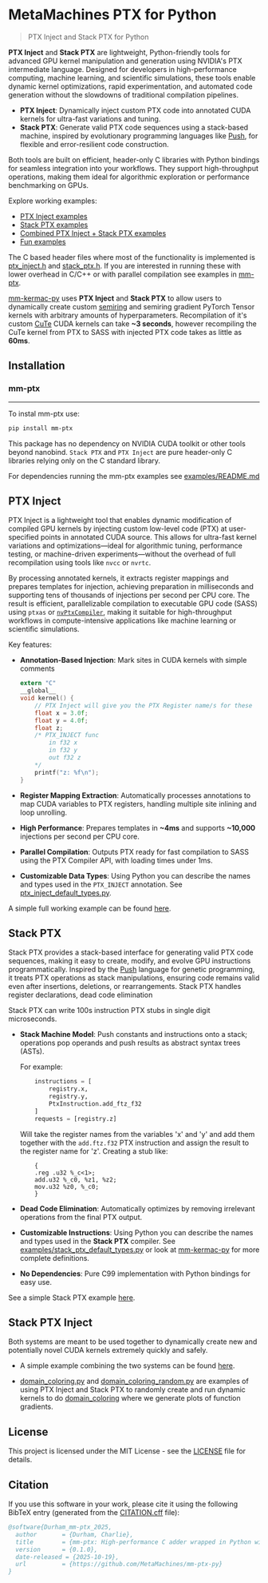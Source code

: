 # MetaMachines PTX for Python
> PTX Inject and Stack PTX for Python

**PTX Inject** and **Stack PTX** are lightweight, Python-friendly tools for advanced GPU kernel manipulation and generation using NVIDIA's PTX intermediate language. Designed for developers in high-performance computing, machine learning, and scientific simulations, these tools enable dynamic kernel optimizations, rapid experimentation, and automated code generation without the slowdowns of traditional compilation pipelines.

- **PTX Inject**: Dynamically inject custom PTX code into annotated CUDA kernels for ultra-fast variations and tuning.
- **Stack PTX**: Generate valid PTX code sequences using a stack-based machine, inspired by evolutionary programming languages like [Push](https://faculty.hampshire.edu/lspector/push.html), for flexible and error-resilient code construction.

Both tools are built on efficient, header-only C libraries with Python bindings for seamless integration into your workflows. They support high-throughput operations, making them ideal for algorithmic exploration or performance benchmarking on GPUs.

Explore working examples:
- [PTX Inject examples](examples/ptx_inject/)
- [Stack PTX examples](examples/stack_ptx/)
- [Combined PTX Inject + Stack PTX examples](examples/stack_ptx_inject/)
- [Fun examples](examples/fun/README.md)

The C based header files where most of the functionality is implemented is [ptx_inject.h](src/bindings/ptx_inject.h) and [stack_ptx.h](src/bindings/stack_ptx.h). If you are interested in running these with lower overhead in C/C++ or with parallel compilation see examples in [mm-ptx](https://github.com/MetaMachines/mm-ptx).

[mm-kermac-py](https://github.com/MetaMachines/mm-kermac-py) uses **PTX Inject** and **Stack PTX** to allow users to dynamically create custom [semiring](https://en.wikipedia.org/wiki/Semiring) and semiring gradient PyTorch Tensor kernels with arbitrary amounts of hyperparameters. Recompilation of it's custom [CuTe](https://github.com/NVIDIA/cutlass/blob/main/media/docs/cpp/cute/00_quickstart.md) CUDA kernels can take **~3 seconds**, however recompiling the CuTe kernel from PTX to SASS with injected PTX code takes as little as **60ms**.

## Installation

### mm-ptx
---
To instal mm-ptx use:
```bash
pip install mm-ptx
```

This package has no dependency on NVIDIA CUDA toolkit or other tools beyond nanobind. `Stack PTX` and `PTX Inject` are pure header-only C libraries relying only on the C standard library.

For dependencies running the mm-ptx examples see [examples/README.md](examples/README.md)

## PTX Inject
PTX Inject is a lightweight tool that enables dynamic modification of compiled GPU kernels by injecting custom low-level code (PTX) at user-specified points in annotated CUDA source. This allows for ultra-fast kernel variations and optimizations—ideal for algorithmic tuning, performance testing, or machine-driven experiments—without the overhead of full recompilation using tools like `nvcc` or `nvrtc`.

By processing annotated kernels, it extracts register mappings and prepares templates for injection, achieving preparation in milliseconds and supporting tens of thousands of injections per second per CPU core. The result is efficient, parallelizable compilation to executable GPU code (SASS) using `ptxas` or [`nvPtxCompiler`](https://docs.nvidia.com/cuda/ptx-compiler-api/index.html), making it suitable for high-throughput workflows in compute-intensive applications like machine learning or scientific simulations.

Key features:

* **Annotation-Based Injection**: Mark sites in CUDA kernels with simple comments 
    ```c
    extern "C"
    __global__
    void kernel() {
        // PTX Inject will give you the PTX Register name/s for these
        float x = 3.0f; 
        float y = 4.0f;
        float z;
        /* PTX_INJECT func  
            in f32 x
            in f32 y 
            out f32 z
        */
        printf("z: %f\n");
    }
    ```

* **Register Mapping Extraction**: Automatically processes annotations to map CUDA variables to PTX registers, handling multiple site inlining and loop unrolling.

* **High Performance**: Prepares templates in **~4ms** and supports **~10,000** injections per second per CPU core.

* **Parallel Compilation**: Outputs PTX ready for fast compilation to SASS using the PTX Compiler API, with loading times under 1ms.

* **Customizable Data Types**: Using Python you can describe the names and types used in the `PTX_INJECT` annotation. See [ptx_inject_default_types.py](examples/ptx_inject_default_types.py).

A simple full working example can be found [here](examples/ptx_inject/00_simple.py).

## Stack PTX
Stack PTX provides a stack-based interface for generating valid PTX code sequences, making it easy to create, modify, and evolve GPU instructions programmatically. Inspired by the [Push](https://faculty.hampshire.edu/lspector/push.html) language for genetic programming, it treats PTX operations as stack manipulations, ensuring code remains valid even after insertions, deletions, or rearrangements. Stack PTX handles register declarations, dead code elimination

Stack PTX can write 100s instruction PTX stubs in single digit microseconds.

* **Stack Machine Model**: Push constants and instructions onto a stack; operations pop operands and push results as abstract syntax trees (ASTs). 
    
    For example:
    ```python
        instructions = [
            registry.x,
            registry.y,
            PtxInstruction.add_ftz_f32
        ]
        requests = [registry.z]
    ```
    Will take the register names from the variables 'x' and 'y' and add them together with the `add.ftz.f32` PTX instruction and assign the result to the register name for 'z'. Creating a stub like:
    ```
        {
        .reg .u32 %_c<1>;
        add.u32 %_c0, %z1, %z2;
        mov.u32 %z0, %_c0;
        }
    ```

* **Dead Code Elimination**: Automatically optimizes by removing irrelevant operations from the final PTX output.

* **Customizable Instructions**: Using Python you can describe the names and types used in the **Stack PTX** compiler. See [examples/stack_ptx_default_types.py](examples/stack_ptx_default_types.py) or look at [mm-kermac-py](https://github.com/MetaMachines/mm-kermac-py) for more complete definitions.

* **No Dependencies**: Pure C99 implementation with Python bindings for easy use.

See a simple Stack PTX example [here](examples/stack_ptx/00_simple.py).

## Stack PTX Inject
Both systems are meant to be used together to dynamically create new and potentially novel CUDA kernels extremely quickly and safely. 

* A simple example combining the two systems can be found [here](examples/stack_ptx_inject/00_simple.py).

* [domain_coloring.py](examples/fun/domain_coloring/domain_coloring.py) and [domain_coloring_random.py](examples/fun/domain_coloring_random/domain_coloring_random.py) are examples of using PTX Inject and Stack PTX to randomly create and run dynamic kernels to do [domain_coloring](examples/fun/README.md) where we generate plots of function gradients.

## License
This project is licensed under the MIT License - see the [LICENSE](LICENSE) file for details.

## Citation
If you use this software in your work, please cite it using the following BibTeX entry (generated from the [CITATION.cff](CITATION.cff) file):
```bibtex
@software{Durham_mm-ptx_2025,
  author       = {Durham, Charlie},
  title        = {mm-ptx: High-performance C adder wrapped in Python with Nanobind},
  version      = {0.1.0},
  date-released = {2025-10-19},
  url          = {https://github.com/MetaMachines/mm-ptx-py}
}
```